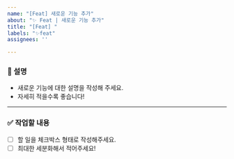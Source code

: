 ```yaml
---
name: "[Feat] 새로운 기능 추가"
about: "✨ Feat | 새로운 기능 추가"
title: "[Feat] "
labels: "✨feat"
assignees: ''

---
```


### 📄 설명
- 새로운 기능에 대한 설명을 작성해 주세요.  
- 자세히 적을수록 좋습니다!

---

### ✅ 작업할 내용
- [ ] 할 일을 체크박스 형태로 작성해주세요.  
- [ ] 최대한 세분화해서 적어주세요!
